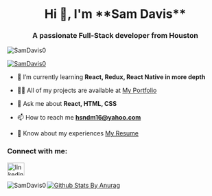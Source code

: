 <h1 align="center">Hi 👋, I'm **Sam Davis**</h1>
<h3 align="center">A passionate Full-Stack developer from Houston</h3>

<p align="left"> <img src="https://komarev.com/ghpvc/?username=SamDavis0&label=Profile%20views&color=0e75b6&style=flat" alt="SamDavis0" /> </p>

<p align="left"> <a href="https://github.com/ryo-ma/github-profile-trophy"><img src="https://github-profile-trophy.vercel.app/?username=SamDavis0" alt="SamDavis0" /></a> </p>

- 🌱 I’m currently learning **React, Redux, React Native in more depth**

- 👨‍💻 All of my projects are available at [My Portfolio](https://samdavis0.github.io/)

- 💬 Ask me about **React, HTML, CSS**

- 📫 How to reach me **hsndm16@yahoo.com**

- 📄 Know about my experiences [My Resume](https://samdavis0.github.io/sam_davis_resume_2021.pdf)

<p align="left">
<h3 align="left">Connect with me:</h3>

<a href="https://linkedin.com/in/samdavis0" target="blank"><img align="center" src="https://cdn.jsdelivr.net/npm/simple-icons@3.0.1/icons/linkedin.svg" alt="linkedin username" height="30" width="40" /></a>
</p>


<p><img align="left" src="https://github-readme-stats.vercel.app/api/top-langs/?username=SamDavis0&layout=compact" alt="SamDavis0" /></p>

[![Github Stats By Anurag](https://github-readme-stats.vercel.app/api?username=SamDavis0&theme=radical&show_icons=true&count_private=true)](https://github.com/anuraghazra/github-readme-stats)

